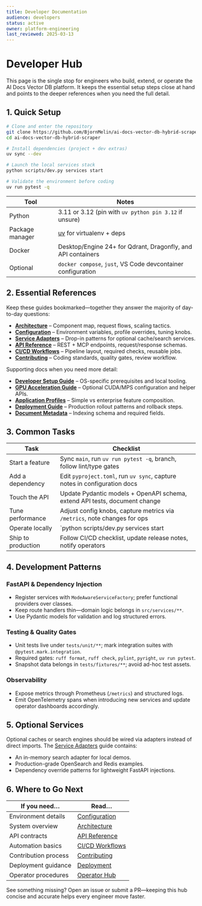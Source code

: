 ```yaml
---
title: Developer Documentation
audience: developers
status: active
owner: platform-engineering
last_reviewed: 2025-03-13
---
```


# Developer Hub

This page is the single stop for engineers who build, extend, or operate the AI Docs Vector DB
platform. It keeps the essential setup steps close at hand and points to the deeper references when
you need the full detail.

## 1. Quick Setup

```bash
# Clone and enter the repository
git clone https://github.com/BjornMelin/ai-docs-vector-db-hybrid-scraper.git
cd ai-docs-vector-db-hybrid-scraper

# Install dependencies (project + dev extras)
uv sync --dev

# Launch the local services stack
python scripts/dev.py services start

# Validate the environment before coding
uv run pytest -q
```

| Tool            | Notes                                                         |
| --------------- | ------------------------------------------------------------- |
| Python          | 3.11 or 3.12 (pin with `uv python pin 3.12` if unsure)       |
| Package manager | [uv](https://github.com/astral-sh/uv) for virtualenv + deps   |
| Docker          | Desktop/Engine 24+ for Qdrant, Dragonfly, and API containers  |
| Optional        | `docker compose`, `just`, VS Code devcontainer configuration  |

## 2. Essential References

Keep these guides bookmarked—together they answer the majority of day-to-day questions:

- **[Architecture](./architecture.md)** – Component map, request flows, scaling tactics.
- **[Configuration](./configuration.md)** – Environment variables, profile overrides, tuning knobs.
- **[Service Adapters](./service_adapters.md)** – Drop-in patterns for optional cache/search services.
- **[API Reference](./api-reference.md)** – REST + MCP endpoints, request/response schemas.
- **[CI/CD Workflows](./ci-cd.md)** – Pipeline layout, required checks, reusable jobs.
- **[Contributing](./contributing.md)** – Coding standards, quality gates, review workflow.

Supporting docs when you need more detail:

- **[Developer Setup Guide](./getting-started.md)** – OS-specific prerequisites and local tooling.
- **[GPU Acceleration Guide](./gpu-acceleration.md)** – Optional CUDA/MPS configuration and helper APIs.
- **[Application Profiles](./app-profiles.md)** – Simple vs enterprise feature composition.
- **[Deployment Guide](./deployment.md)** – Production rollout patterns and rollback steps.
- **[Document Metadata](./document-metadata.md)** – Indexing schema and required fields.

## 3. Common Tasks

| Task                    | Checklist                                                                 |
| ----------------------- | ------------------------------------------------------------------------- |
| Start a feature         | Sync `main`, run `uv run pytest -q`, branch, follow lint/type gates       |
| Add a dependency        | Edit `pyproject.toml`, run `uv sync`, capture notes in configuration docs |
| Touch the API           | Update Pydantic models + OpenAPI schema, extend API tests, document change |
| Tune performance        | Adjust config knobs, capture metrics via `/metrics`, note changes for ops |
| Operate locally         | `python scripts/dev.py services start|stop|logs`, use `docker compose`    |
| Ship to production      | Follow CI/CD checklist, update release notes, notify operators            |

## 4. Development Patterns

### FastAPI & Dependency Injection
- Register services with `ModeAwareServiceFactory`; prefer functional providers over classes.
- Keep route handlers thin—domain logic belongs in `src/services/**`.
- Use Pydantic models for validation and log structured errors.

### Testing & Quality Gates
- Unit tests live under `tests/unit/**`; mark integration suites with `@pytest.mark.integration`.
- Required gates: `ruff format`, `ruff check`, `pylint`, `pyright`, `uv run pytest`.
- Snapshot data belongs in `tests/fixtures/**`; avoid ad-hoc test assets.

### Observability
- Expose metrics through Prometheus (`/metrics`) and structured logs.
- Emit OpenTelemetry spans when introducing new services and update operator dashboards accordingly.

## 5. Optional Services

Optional caches or search engines should be wired via adapters instead of direct imports. The
[Service Adapters](./service_adapters.md) guide contains:

- An in-memory search adapter for local demos.
- Production-grade OpenSearch and Redis examples.
- Dependency override patterns for lightweight FastAPI injections.

## 6. Where to Go Next

| If you need…                | Read…                                   |
| --------------------------- | --------------------------------------- |
| Environment details         | [Configuration](./configuration.md)     |
| System overview             | [Architecture](./architecture.md)       |
| API contracts               | [API Reference](./api-reference.md)     |
| Automation basics           | [CI/CD Workflows](./ci-cd.md)           |
| Contribution process        | [Contributing](./contributing.md)       |
| Deployment guidance         | [Deployment](./deployment.md)           |
| Operator procedures         | [Operator Hub](../operators/index.md)   |

See something missing? Open an issue or submit a PR—keeping this hub concise and accurate helps
every engineer move faster.
